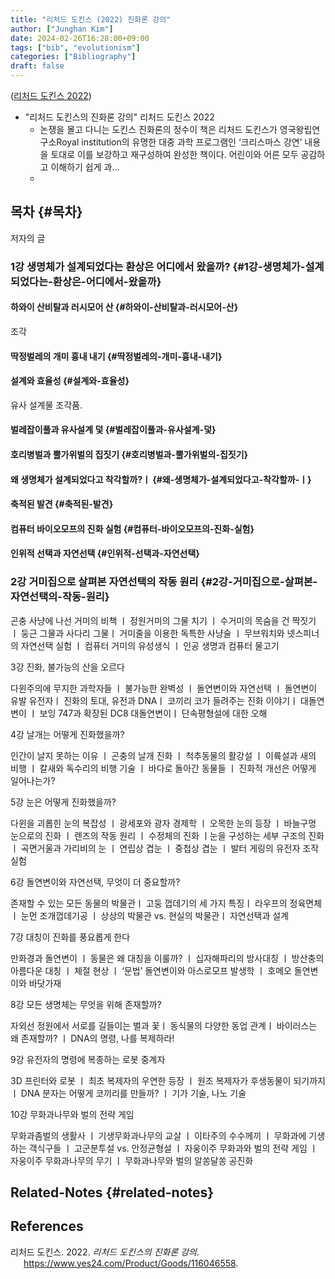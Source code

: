 ```yaml
---
title: "리처드 도킨스 (2022) 진화론 강의"
author: ["Junghan Kim"]
date: 2024-02-26T16:28:00+09:00
tags: ["bib", "evolutionism"]
categories: ["Bibliography"]
draft: false
---
```


(<a href="#citeproc_bib_item_1">리처드 도킨스 2022</a>)

-   "리처드 도킨스의 진화론 강의" 리처드 도킨스 2022
    -   논쟁을 몰고 다니는 도킨스 진화론의 정수이 책은 리처드 도킨스가 영국왕립연구소Royal institution의 유명한 대중 과학 프로그램인 ‘크리스마스 강연’ 내용을 토대로 이를 보강하고 재구성하여 완성한 책이다. 어린이와 어른 모두 공감하고 이해하기 쉽게 과...
    -


## 목차 {#목차}

저자의 글


### 1강 생명체가 설계되었다는 환상은 어디에서 왔을까? {#1강-생명체가-설계되었다는-환상은-어디에서-왔을까}


#### 하와이 산비탈과 러시모어 산 {#하와이-산비탈과-러시모어-산}

조각


#### 딱정벌레의 개미 흉내 내기 {#딱정벌레의-개미-흉내-내기}


#### 설계와 효율성 {#설계와-효율성}

유사 설계물 조각품.


#### 벌레잡이풀과 유사설계 덫 {#벌레잡이풀과-유사설계-덫}


#### 호리병벌과 뿔가위벌의 집짓기 {#호리병벌과-뿔가위벌의-집짓기}


#### 왜 생명체가 설계되었다고 착각할까?ㅣ {#왜-생명체가-설계되었다고-착각할까-ㅣ}


#### 축적된 발견 {#축적된-발견}


#### 컴퓨터 바이오모프의 진화 실험 {#컴퓨터-바이오모프의-진화-실험}


#### 인위적 선택과 자연선택 {#인위적-선택과-자연선택}


### 2강 거미집으로 살펴본 자연선택의 작동 원리 {#2강-거미집으로-살펴본-자연선택의-작동-원리}

곤충 사냥에 나선 거미의 비책 ㅣ 정원거미의 그물 치기 ㅣ 수거미의 목숨을 건 짝짓기 ㅣ 둥근 그물과 사다리 그물ㅣ 거미줄을 이용한 독특한 사냥술 ㅣ 무브워치와 넷스피너의 자연선택 실험 ㅣ 컴퓨터 거미의 유성생식 ㅣ 인공 생명과 컴퓨터 물고기

3강 진화, 불가능의 산을 오르다

다윈주의에 무지한 과학자들 ㅣ 불가능한 완벽성 ㅣ 돌연변이와 자연선택 ㅣ 돌연변이 유발 유전자ㅣ 진화의 토대, 유전과 DNAㅣ 코끼리 코가 들려주는 진화 이야기ㅣ 대돌연변이 ㅣ 보잉 747과 확장된 DC8 대돌연변이ㅣ 단속평형설에 대한 오해

4강 날개는 어떻게 진화했을까?

인간이 날지 못하는 이유 ㅣ 곤충의 날개 진화 ㅣ 척추동물의 활강설 ㅣ 이륙설과 새의 비행 ㅣ 칼새와 독수리의 비행 기술 ㅣ 바다로 돌아간 동물들 ㅣ 진화적 개선은 어떻게 일어나는가?

5강 눈은 어떻게 진화했을까?

다윈을 괴롭힌 눈의 복잡성 ㅣ 광세포와 광자 경제학 ㅣ 오목한 눈의 등장 ㅣ 바늘구멍 눈으로의 진화 ㅣ 렌즈의 작동 원리 ㅣ 수정체의 진화 ㅣ눈을 구성하는 세부 구조의 진화ㅣ 곡면거울과 가리비의 눈 ㅣ 연립상 겹눈 ㅣ 중첩상 겹눈 ㅣ 발터 게링의 유전자 조작 실험

6강 돌연변이와 자연선택, 무엇이 더 중요할까?

존재할 수 있는 모든 동물의 박물관ㅣ 고둥 껍데기의 세 가지 특징ㅣ 라우프의 정육면체 ㅣ 눈먼 조개껍데기공 ㅣ 상상의 박물관 vs. 현실의 박물관ㅣ 자연선택과 설계

7강 대칭이 진화를 풍요롭게 한다

만화경과 돌연변이 ㅣ 동물은 왜 대칭을 이룰까? ㅣ 십자해파리의 방사대칭 ㅣ 방산충의 아름다운 대칭 ㅣ 체절 현상 ㅣ ‘문법’ 돌연변이와 아스로모프 발생학 ㅣ 호메오 돌연변이와 바닷가재

8강 모든 생명체는 무엇을 위해 존재할까?

자외선 정원에서 서로를 길들이는 벌과 꽃ㅣ 동식물의 다양한 동업 관계ㅣ 바이러스는 왜 존재할까? ㅣ DNA의 명령, 나를 복제하라!

9강 유전자의 명령에 복종하는 로봇 중계자

3D 프린터와 로봇 ㅣ 최초 복제자의 우연한 등장 ㅣ 원조 복제자가 후생동물이 되기까지 ㅣ DNA 분자는 어떻게 코끼리를 만들까? ㅣ 기가 기술, 나노 기술

10강 무화과나무와 벌의 전략 게임

무화과좀벌의 생활사 ㅣ 기생무화과나무의 교살 ㅣ 이타주의 수수께끼 ㅣ 무화과에 기생하는 객식구들 ㅣ 고군분투설 vs. 안정균형설 ㅣ 자웅이주 무화과와 벌의 전략 게임 ㅣ 자웅이주 무화과나무의 무기 ㅣ 무화과나무와 벌의 알쏭달쏭 공진화


## Related-Notes {#related-notes}

## References

<style>.csl-entry{text-indent: -1.5em; margin-left: 1.5em;}</style><div class="csl-bib-body">
  <div class="csl-entry"><a id="citeproc_bib_item_1"></a>리처드 도킨스. 2022. <i>리처드 도킨스의 진화론 강의</i>. <a href="https://www.yes24.com/Product/Goods/116046558">https://www.yes24.com/Product/Goods/116046558</a>.</div>
</div>
